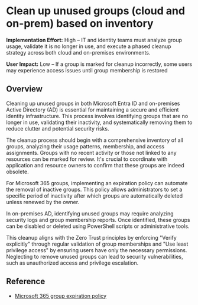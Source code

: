 #  Clean up unused groups (cloud and on-prem) based on inventory

**Implementation Effort:** High – IT and identity teams must analyze group usage, validate it is no longer in use, and execute a phased cleanup strategy across both cloud and on-premises environments.

**User Impact:** Low – If a group is marked for cleanup incorrectly, some users may experience access issues until group membership is restored

## Overview

Cleaning up unused groups in both Microsoft Entra ID and on-premises Active Directory (AD) is essential for maintaining a secure and efficient identity infrastructure. This process involves identifying groups that are no longer in use, validating their inactivity, and systematically removing them to reduce clutter and potential security risks.

The cleanup process should begin with a comprehensive inventory of all groups, analyzing their usage patterns, membership, and access assignments. Groups with no recent activity or those not linked to any resources can be marked for review. It's crucial to coordinate with application and resource owners to confirm that these groups are indeed obsolete.

For Microsoft 365 groups, implementing an expiration policy can automate the removal of inactive groups. This policy allows administrators to set a specific period of inactivity after which groups are automatically deleted unless renewed by the owner.

In on-premises AD, identifying unused groups may require analyzing security logs and group membership reports. Once identified, these groups can be disabled or deleted using PowerShell scripts or administrative tools.&#x20;

This cleanup aligns with the Zero Trust principles by enforcing "Verify explicitly" through regular validation of group memberships and "Use least privilege access" by ensuring users have only the necessary permissions. Neglecting to remove unused groups can lead to security vulnerabilities, such as unauthorized access and privilege escalation.

## Reference

* [Microsoft 365 group expiration policy](https://learn.microsoft.com/microsoft-365/solutions/microsoft-365-groups-expiration-policy)
